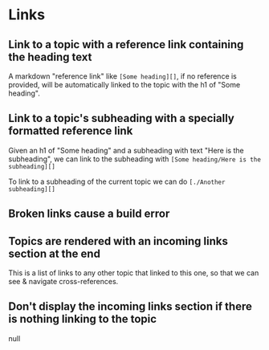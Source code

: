 # [](#links)Links

## [](#link-to-a-topic-with-a-reference-link-containing-the-heading-text)Link to a topic with a reference link containing the heading text

A markdown "reference link" like `[Some heading][]`, if no reference is provided, will be automatically linked to the topic with the h1 of "Some heading".

## [](#link-to-a-topics-subheading-with-a-specially-formatted-reference-link)Link to a topic's subheading with a specially formatted reference link

Given an h1 of "Some heading" and a subheading with text "Here is the subheading", we can link to the subheading with `[Some heading/Here is the subheading][]`

To link to a subheading of the current topic we can do `[./Another subheading][]`

## [](#broken-links-cause-a-build-error)Broken links cause a build error

## [](#topics-are-rendered-with-an-incoming-links-section-at-the-end)Topics are rendered with an incoming links section at the end

This is a list of links to any other topic that linked to this one, so that we can see & navigate cross-references.

## [](#dont-display-the-incoming-links-section-if-there-is-nothing-linking-to-the-topic)Don't display the incoming links section if there is nothing linking to the topic
null